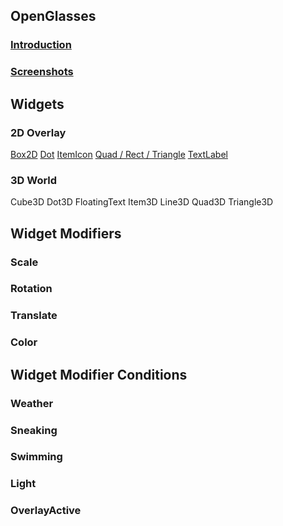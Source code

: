 ## OpenGlasses
### [Introduction](Introduction)
### [Screenshots](Screenshots)

## Widgets
### 2D Overlay
[Box2D](Box2D)
[Dot](Dot)
[ItemIcon](ItemIcon)
[Quad / Rect / Triangle](QuadRectTriangle)
[TextLabel](TextLabel)

### 3D World
Cube3D
Dot3D
FloatingText
Item3D
Line3D
Quad3D
Triangle3D

## Widget Modifiers
### Scale
### Rotation
### Translate
### Color

## Widget Modifier Conditions
### Weather
### Sneaking
### Swimming
### Light
### OverlayActive